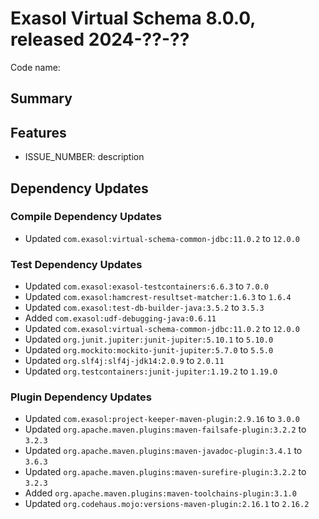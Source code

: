 # Exasol Virtual Schema 8.0.0, released 2024-??-??

Code name:

## Summary

## Features

* ISSUE_NUMBER: description

## Dependency Updates

### Compile Dependency Updates

* Updated `com.exasol:virtual-schema-common-jdbc:11.0.2` to `12.0.0`

### Test Dependency Updates

* Updated `com.exasol:exasol-testcontainers:6.6.3` to `7.0.0`
* Updated `com.exasol:hamcrest-resultset-matcher:1.6.3` to `1.6.4`
* Updated `com.exasol:test-db-builder-java:3.5.2` to `3.5.3`
* Added `com.exasol:udf-debugging-java:0.6.11`
* Updated `com.exasol:virtual-schema-common-jdbc:11.0.2` to `12.0.0`
* Updated `org.junit.jupiter:junit-jupiter:5.10.1` to `5.10.0`
* Updated `org.mockito:mockito-junit-jupiter:5.7.0` to `5.5.0`
* Updated `org.slf4j:slf4j-jdk14:2.0.9` to `2.0.11`
* Updated `org.testcontainers:junit-jupiter:1.19.2` to `1.19.0`

### Plugin Dependency Updates

* Updated `com.exasol:project-keeper-maven-plugin:2.9.16` to `3.0.0`
* Updated `org.apache.maven.plugins:maven-failsafe-plugin:3.2.2` to `3.2.3`
* Updated `org.apache.maven.plugins:maven-javadoc-plugin:3.4.1` to `3.6.3`
* Updated `org.apache.maven.plugins:maven-surefire-plugin:3.2.2` to `3.2.3`
* Added `org.apache.maven.plugins:maven-toolchains-plugin:3.1.0`
* Updated `org.codehaus.mojo:versions-maven-plugin:2.16.1` to `2.16.2`
